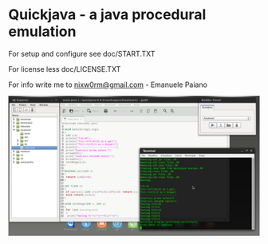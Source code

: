 # Quickjava - a java procedural emulation

For setup and configure see doc/START.TXT

For license less doc/LICENSE.TXT

For info write me to nixw0rm@gmail.com - Emanuele Paiano


<img src="https://github.com/emanuelepaiano/quickjava/blob/master/screenshot.png?raw=true">
